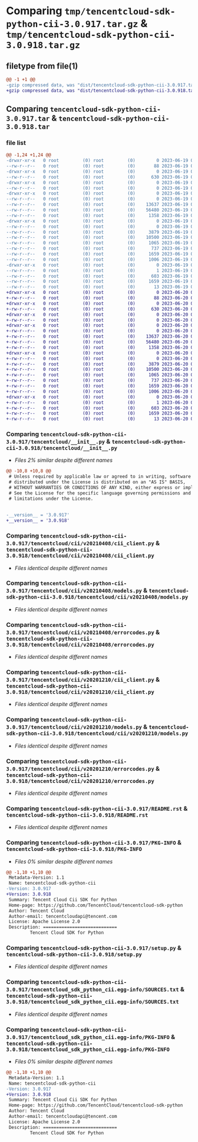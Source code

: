 # Comparing `tmp/tencentcloud-sdk-python-cii-3.0.917.tar.gz` & `tmp/tencentcloud-sdk-python-cii-3.0.918.tar.gz`

## filetype from file(1)

```diff
@@ -1 +1 @@
-gzip compressed data, was "dist/tencentcloud-sdk-python-cii-3.0.917.tar", last modified: Mon Jun 19 00:20:59 2023, max compression
+gzip compressed data, was "dist/tencentcloud-sdk-python-cii-3.0.918.tar", last modified: Tue Jun 20 02:36:20 2023, max compression
```

## Comparing `tencentcloud-sdk-python-cii-3.0.917.tar` & `tencentcloud-sdk-python-cii-3.0.918.tar`

### file list

```diff
@@ -1,24 +1,24 @@
-drwxr-xr-x   0 root         (0) root         (0)        0 2023-06-19 00:20:59.000000 tencentcloud-sdk-python-cii-3.0.917/
--rw-r--r--   0 root         (0) root         (0)       88 2023-06-19 00:20:59.000000 tencentcloud-sdk-python-cii-3.0.917/setup.cfg
-drwxr-xr-x   0 root         (0) root         (0)        0 2023-06-19 00:20:59.000000 tencentcloud-sdk-python-cii-3.0.917/tencentcloud/
--rw-r--r--   0 root         (0) root         (0)      630 2023-06-19 00:20:59.000000 tencentcloud-sdk-python-cii-3.0.917/tencentcloud/__init__.py
-drwxr-xr-x   0 root         (0) root         (0)        0 2023-06-19 00:20:59.000000 tencentcloud-sdk-python-cii-3.0.917/tencentcloud/cii/
--rw-r--r--   0 root         (0) root         (0)        0 2023-06-19 00:20:59.000000 tencentcloud-sdk-python-cii-3.0.917/tencentcloud/cii/__init__.py
-drwxr-xr-x   0 root         (0) root         (0)        0 2023-06-19 00:20:59.000000 tencentcloud-sdk-python-cii-3.0.917/tencentcloud/cii/v20210408/
--rw-r--r--   0 root         (0) root         (0)        0 2023-06-19 00:20:59.000000 tencentcloud-sdk-python-cii-3.0.917/tencentcloud/cii/v20210408/__init__.py
--rw-r--r--   0 root         (0) root         (0)    13637 2023-06-19 00:20:59.000000 tencentcloud-sdk-python-cii-3.0.917/tencentcloud/cii/v20210408/cii_client.py
--rw-r--r--   0 root         (0) root         (0)    56480 2023-06-19 00:20:59.000000 tencentcloud-sdk-python-cii-3.0.917/tencentcloud/cii/v20210408/models.py
--rw-r--r--   0 root         (0) root         (0)     1358 2023-06-19 00:20:59.000000 tencentcloud-sdk-python-cii-3.0.917/tencentcloud/cii/v20210408/errorcodes.py
-drwxr-xr-x   0 root         (0) root         (0)        0 2023-06-19 00:20:59.000000 tencentcloud-sdk-python-cii-3.0.917/tencentcloud/cii/v20201210/
--rw-r--r--   0 root         (0) root         (0)        0 2023-06-19 00:20:59.000000 tencentcloud-sdk-python-cii-3.0.917/tencentcloud/cii/v20201210/__init__.py
--rw-r--r--   0 root         (0) root         (0)     3879 2023-06-19 00:20:59.000000 tencentcloud-sdk-python-cii-3.0.917/tencentcloud/cii/v20201210/cii_client.py
--rw-r--r--   0 root         (0) root         (0)    10500 2023-06-19 00:20:59.000000 tencentcloud-sdk-python-cii-3.0.917/tencentcloud/cii/v20201210/models.py
--rw-r--r--   0 root         (0) root         (0)     1065 2023-06-19 00:20:59.000000 tencentcloud-sdk-python-cii-3.0.917/tencentcloud/cii/v20201210/errorcodes.py
--rw-r--r--   0 root         (0) root         (0)      737 2023-06-19 00:20:59.000000 tencentcloud-sdk-python-cii-3.0.917/README.rst
--rw-r--r--   0 root         (0) root         (0)     1659 2023-06-19 00:20:59.000000 tencentcloud-sdk-python-cii-3.0.917/PKG-INFO
--rw-r--r--   0 root         (0) root         (0)     1006 2023-06-19 00:20:59.000000 tencentcloud-sdk-python-cii-3.0.917/setup.py
-drwxr-xr-x   0 root         (0) root         (0)        0 2023-06-19 00:20:59.000000 tencentcloud-sdk-python-cii-3.0.917/tencentcloud_sdk_python_cii.egg-info/
--rw-r--r--   0 root         (0) root         (0)        1 2023-06-19 00:20:59.000000 tencentcloud-sdk-python-cii-3.0.917/tencentcloud_sdk_python_cii.egg-info/dependency_links.txt
--rw-r--r--   0 root         (0) root         (0)      603 2023-06-19 00:20:59.000000 tencentcloud-sdk-python-cii-3.0.917/tencentcloud_sdk_python_cii.egg-info/SOURCES.txt
--rw-r--r--   0 root         (0) root         (0)     1659 2023-06-19 00:20:59.000000 tencentcloud-sdk-python-cii-3.0.917/tencentcloud_sdk_python_cii.egg-info/PKG-INFO
--rw-r--r--   0 root         (0) root         (0)       13 2023-06-19 00:20:59.000000 tencentcloud-sdk-python-cii-3.0.917/tencentcloud_sdk_python_cii.egg-info/top_level.txt
+drwxr-xr-x   0 root         (0) root         (0)        0 2023-06-20 02:36:20.000000 tencentcloud-sdk-python-cii-3.0.918/
+-rw-r--r--   0 root         (0) root         (0)       88 2023-06-20 02:36:20.000000 tencentcloud-sdk-python-cii-3.0.918/setup.cfg
+drwxr-xr-x   0 root         (0) root         (0)        0 2023-06-20 02:36:20.000000 tencentcloud-sdk-python-cii-3.0.918/tencentcloud/
+-rw-r--r--   0 root         (0) root         (0)      630 2023-06-20 02:36:20.000000 tencentcloud-sdk-python-cii-3.0.918/tencentcloud/__init__.py
+drwxr-xr-x   0 root         (0) root         (0)        0 2023-06-20 02:36:20.000000 tencentcloud-sdk-python-cii-3.0.918/tencentcloud/cii/
+-rw-r--r--   0 root         (0) root         (0)        0 2023-06-20 02:36:20.000000 tencentcloud-sdk-python-cii-3.0.918/tencentcloud/cii/__init__.py
+drwxr-xr-x   0 root         (0) root         (0)        0 2023-06-20 02:36:20.000000 tencentcloud-sdk-python-cii-3.0.918/tencentcloud/cii/v20210408/
+-rw-r--r--   0 root         (0) root         (0)        0 2023-06-20 02:36:20.000000 tencentcloud-sdk-python-cii-3.0.918/tencentcloud/cii/v20210408/__init__.py
+-rw-r--r--   0 root         (0) root         (0)    13637 2023-06-20 02:36:20.000000 tencentcloud-sdk-python-cii-3.0.918/tencentcloud/cii/v20210408/cii_client.py
+-rw-r--r--   0 root         (0) root         (0)    56480 2023-06-20 02:36:20.000000 tencentcloud-sdk-python-cii-3.0.918/tencentcloud/cii/v20210408/models.py
+-rw-r--r--   0 root         (0) root         (0)     1358 2023-06-20 02:36:20.000000 tencentcloud-sdk-python-cii-3.0.918/tencentcloud/cii/v20210408/errorcodes.py
+drwxr-xr-x   0 root         (0) root         (0)        0 2023-06-20 02:36:20.000000 tencentcloud-sdk-python-cii-3.0.918/tencentcloud/cii/v20201210/
+-rw-r--r--   0 root         (0) root         (0)        0 2023-06-20 02:36:20.000000 tencentcloud-sdk-python-cii-3.0.918/tencentcloud/cii/v20201210/__init__.py
+-rw-r--r--   0 root         (0) root         (0)     3879 2023-06-20 02:36:20.000000 tencentcloud-sdk-python-cii-3.0.918/tencentcloud/cii/v20201210/cii_client.py
+-rw-r--r--   0 root         (0) root         (0)    10500 2023-06-20 02:36:20.000000 tencentcloud-sdk-python-cii-3.0.918/tencentcloud/cii/v20201210/models.py
+-rw-r--r--   0 root         (0) root         (0)     1065 2023-06-20 02:36:20.000000 tencentcloud-sdk-python-cii-3.0.918/tencentcloud/cii/v20201210/errorcodes.py
+-rw-r--r--   0 root         (0) root         (0)      737 2023-06-20 02:36:20.000000 tencentcloud-sdk-python-cii-3.0.918/README.rst
+-rw-r--r--   0 root         (0) root         (0)     1659 2023-06-20 02:36:20.000000 tencentcloud-sdk-python-cii-3.0.918/PKG-INFO
+-rw-r--r--   0 root         (0) root         (0)     1006 2023-06-20 02:36:20.000000 tencentcloud-sdk-python-cii-3.0.918/setup.py
+drwxr-xr-x   0 root         (0) root         (0)        0 2023-06-20 02:36:20.000000 tencentcloud-sdk-python-cii-3.0.918/tencentcloud_sdk_python_cii.egg-info/
+-rw-r--r--   0 root         (0) root         (0)        1 2023-06-20 02:36:20.000000 tencentcloud-sdk-python-cii-3.0.918/tencentcloud_sdk_python_cii.egg-info/dependency_links.txt
+-rw-r--r--   0 root         (0) root         (0)      603 2023-06-20 02:36:20.000000 tencentcloud-sdk-python-cii-3.0.918/tencentcloud_sdk_python_cii.egg-info/SOURCES.txt
+-rw-r--r--   0 root         (0) root         (0)     1659 2023-06-20 02:36:20.000000 tencentcloud-sdk-python-cii-3.0.918/tencentcloud_sdk_python_cii.egg-info/PKG-INFO
+-rw-r--r--   0 root         (0) root         (0)       13 2023-06-20 02:36:20.000000 tencentcloud-sdk-python-cii-3.0.918/tencentcloud_sdk_python_cii.egg-info/top_level.txt
```

### Comparing `tencentcloud-sdk-python-cii-3.0.917/tencentcloud/__init__.py` & `tencentcloud-sdk-python-cii-3.0.918/tencentcloud/__init__.py`

 * *Files 2% similar despite different names*

```diff
@@ -10,8 +10,8 @@
 # Unless required by applicable law or agreed to in writing, software
 # distributed under the License is distributed on an "AS IS" BASIS,
 # WITHOUT WARRANTIES OR CONDITIONS OF ANY KIND, either express or implied.
 # See the License for the specific language governing permissions and
 # limitations under the License.
 
 
-__version__ = '3.0.917'
+__version__ = '3.0.918'
```

### Comparing `tencentcloud-sdk-python-cii-3.0.917/tencentcloud/cii/v20210408/cii_client.py` & `tencentcloud-sdk-python-cii-3.0.918/tencentcloud/cii/v20210408/cii_client.py`

 * *Files identical despite different names*

### Comparing `tencentcloud-sdk-python-cii-3.0.917/tencentcloud/cii/v20210408/models.py` & `tencentcloud-sdk-python-cii-3.0.918/tencentcloud/cii/v20210408/models.py`

 * *Files identical despite different names*

### Comparing `tencentcloud-sdk-python-cii-3.0.917/tencentcloud/cii/v20210408/errorcodes.py` & `tencentcloud-sdk-python-cii-3.0.918/tencentcloud/cii/v20210408/errorcodes.py`

 * *Files identical despite different names*

### Comparing `tencentcloud-sdk-python-cii-3.0.917/tencentcloud/cii/v20201210/cii_client.py` & `tencentcloud-sdk-python-cii-3.0.918/tencentcloud/cii/v20201210/cii_client.py`

 * *Files identical despite different names*

### Comparing `tencentcloud-sdk-python-cii-3.0.917/tencentcloud/cii/v20201210/models.py` & `tencentcloud-sdk-python-cii-3.0.918/tencentcloud/cii/v20201210/models.py`

 * *Files identical despite different names*

### Comparing `tencentcloud-sdk-python-cii-3.0.917/tencentcloud/cii/v20201210/errorcodes.py` & `tencentcloud-sdk-python-cii-3.0.918/tencentcloud/cii/v20201210/errorcodes.py`

 * *Files identical despite different names*

### Comparing `tencentcloud-sdk-python-cii-3.0.917/README.rst` & `tencentcloud-sdk-python-cii-3.0.918/README.rst`

 * *Files identical despite different names*

### Comparing `tencentcloud-sdk-python-cii-3.0.917/PKG-INFO` & `tencentcloud-sdk-python-cii-3.0.918/PKG-INFO`

 * *Files 0% similar despite different names*

```diff
@@ -1,10 +1,10 @@
 Metadata-Version: 1.1
 Name: tencentcloud-sdk-python-cii
-Version: 3.0.917
+Version: 3.0.918
 Summary: Tencent Cloud Cii SDK for Python
 Home-page: https://github.com/TencentCloud/tencentcloud-sdk-python
 Author: Tencent Cloud
 Author-email: tencentcloudapi@tencent.com
 License: Apache License 2.0
 Description: ============================
         Tencent Cloud SDK for Python
```

### Comparing `tencentcloud-sdk-python-cii-3.0.917/setup.py` & `tencentcloud-sdk-python-cii-3.0.918/setup.py`

 * *Files identical despite different names*

### Comparing `tencentcloud-sdk-python-cii-3.0.917/tencentcloud_sdk_python_cii.egg-info/SOURCES.txt` & `tencentcloud-sdk-python-cii-3.0.918/tencentcloud_sdk_python_cii.egg-info/SOURCES.txt`

 * *Files identical despite different names*

### Comparing `tencentcloud-sdk-python-cii-3.0.917/tencentcloud_sdk_python_cii.egg-info/PKG-INFO` & `tencentcloud-sdk-python-cii-3.0.918/tencentcloud_sdk_python_cii.egg-info/PKG-INFO`

 * *Files 0% similar despite different names*

```diff
@@ -1,10 +1,10 @@
 Metadata-Version: 1.1
 Name: tencentcloud-sdk-python-cii
-Version: 3.0.917
+Version: 3.0.918
 Summary: Tencent Cloud Cii SDK for Python
 Home-page: https://github.com/TencentCloud/tencentcloud-sdk-python
 Author: Tencent Cloud
 Author-email: tencentcloudapi@tencent.com
 License: Apache License 2.0
 Description: ============================
         Tencent Cloud SDK for Python
```

